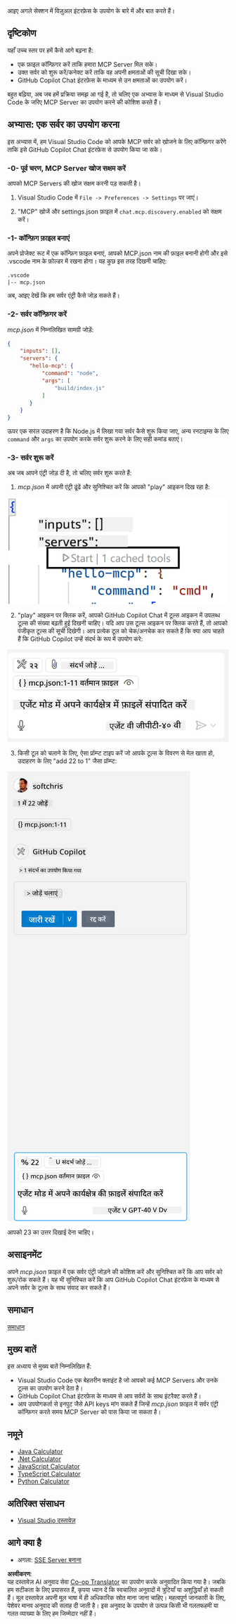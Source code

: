 <!--
CO_OP_TRANSLATOR_METADATA:
{
  "original_hash": "54e9ffc5dba01afcb8880a9949fd1881",
  "translation_date": "2025-07-04T16:25:30+00:00",
  "source_file": "03-GettingStarted/04-vscode/README.md",
  "language_code": "hi"
}
-->
आइए अगले सेक्शन में विज़ुअल इंटरफ़ेस के उपयोग के बारे में और बात करते हैं।

## दृष्टिकोण

यहाँ उच्च स्तर पर हमें कैसे आगे बढ़ना है:

- एक फ़ाइल कॉन्फ़िगर करें ताकि हमारा MCP Server मिल सके।
- उक्त सर्वर को शुरू करें/कनेक्ट करें ताकि वह अपनी क्षमताओं की सूची दिखा सके।
- GitHub Copilot Chat इंटरफ़ेस के माध्यम से उन क्षमताओं का उपयोग करें।

बहुत बढ़िया, अब जब हमें प्रक्रिया समझ आ गई है, तो चलिए एक अभ्यास के माध्यम से Visual Studio Code के जरिए MCP Server का उपयोग करने की कोशिश करते हैं।

## अभ्यास: एक सर्वर का उपयोग करना

इस अभ्यास में, हम Visual Studio Code को आपके MCP सर्वर को खोजने के लिए कॉन्फ़िगर करेंगे ताकि इसे GitHub Copilot Chat इंटरफ़ेस से उपयोग किया जा सके।

### -0- पूर्व चरण, MCP Server खोज सक्षम करें

आपको MCP Servers की खोज सक्षम करनी पड़ सकती है।

1. Visual Studio Code में `File -> Preferences -> Settings` पर जाएं।

2. "MCP" खोजें और settings.json फ़ाइल में `chat.mcp.discovery.enabled` को सक्षम करें।

### -1- कॉन्फ़िग फ़ाइल बनाएं

अपने प्रोजेक्ट रूट में एक कॉन्फ़िग फ़ाइल बनाएं, आपको MCP.json नाम की फ़ाइल बनानी होगी और इसे .vscode नाम के फ़ोल्डर में रखना होगा। यह कुछ इस तरह दिखनी चाहिए:

```text
.vscode
|-- mcp.json
```

अब, आइए देखें कि हम सर्वर एंट्री कैसे जोड़ सकते हैं।

### -2- सर्वर कॉन्फ़िगर करें

*mcp.json* में निम्नलिखित सामग्री जोड़ें:

```json
{
    "inputs": [],
    "servers": {
       "hello-mcp": {
           "command": "node",
           "args": [
               "build/index.js"
           ]
       }
    }
}
```

ऊपर एक सरल उदाहरण है कि Node.js में लिखा गया सर्वर कैसे शुरू किया जाए, अन्य रनटाइम्स के लिए `command` और `args` का उपयोग करके सर्वर शुरू करने के लिए सही कमांड बताएं।

### -3- सर्वर शुरू करें

अब जब आपने एंट्री जोड़ दी है, तो चलिए सर्वर शुरू करते हैं:

1. *mcp.json* में अपनी एंट्री ढूंढें और सुनिश्चित करें कि आपको "play" आइकन दिख रहा है:

  ![Visual Studio Code में सर्वर शुरू करना](../../../../translated_images/vscode-start-server.8e3c986612e3555de47e5b1e37b2f3020457eeb6a206568570fd74a17e3796ad.hi.png)  

2. "play" आइकन पर क्लिक करें, आपको GitHub Copilot Chat में टूल्स आइकन में उपलब्ध टूल्स की संख्या बढ़ती हुई दिखनी चाहिए। यदि आप उस टूल्स आइकन पर क्लिक करते हैं, तो आपको पंजीकृत टूल्स की सूची दिखेगी। आप प्रत्येक टूल को चेक/अनचेक कर सकते हैं कि क्या आप चाहते हैं कि GitHub Copilot उन्हें संदर्भ के रूप में उपयोग करे:

  ![Visual Studio Code में टूल्स](../../../../translated_images/vscode-tool.0b3bbea2fb7d8c26ddf573cad15ef654e55302a323267d8ee6bd742fe7df7fed.hi.png)

3. किसी टूल को चलाने के लिए, ऐसा प्रॉम्प्ट टाइप करें जो आपके टूल्स के विवरण से मेल खाता हो, उदाहरण के लिए "add 22 to 1" जैसा प्रॉम्प्ट:

  ![GitHub Copilot से टूल चलाना](../../../../translated_images/vscode-agent.d5a0e0b897331060518fe3f13907677ef52b879db98c64d68a38338608f3751e.hi.png)

  आपको 23 का उत्तर दिखाई देना चाहिए।

## असाइनमेंट

अपने *mcp.json* फ़ाइल में एक सर्वर एंट्री जोड़ने की कोशिश करें और सुनिश्चित करें कि आप सर्वर को शुरू/रोक सकते हैं। यह भी सुनिश्चित करें कि आप GitHub Copilot Chat इंटरफ़ेस के माध्यम से अपने सर्वर के टूल्स के साथ संवाद कर सकते हैं।

## समाधान

[समाधान](./solution/README.md)

## मुख्य बातें

इस अध्याय से मुख्य बातें निम्नलिखित हैं:

- Visual Studio Code एक बेहतरीन क्लाइंट है जो आपको कई MCP Servers और उनके टूल्स का उपयोग करने देता है।
- GitHub Copilot Chat इंटरफ़ेस के माध्यम से आप सर्वरों के साथ इंटरैक्ट करते हैं।
- आप उपयोगकर्ता से इनपुट जैसे API keys मांग सकते हैं जिन्हें *mcp.json* फ़ाइल में सर्वर एंट्री कॉन्फ़िगर करते समय MCP Server को पास किया जा सकता है।

## नमूने

- [Java Calculator](../samples/java/calculator/README.md)
- [.Net Calculator](../../../../03-GettingStarted/samples/csharp)
- [JavaScript Calculator](../samples/javascript/README.md)
- [TypeScript Calculator](../samples/typescript/README.md)
- [Python Calculator](../../../../03-GettingStarted/samples/python)

## अतिरिक्त संसाधन

- [Visual Studio दस्तावेज़](https://code.visualstudio.com/docs/copilot/chat/mcp-servers)

## आगे क्या है

- अगला: [SSE Server बनाना](../05-sse-server/README.md)

**अस्वीकरण**:  
यह दस्तावेज़ AI अनुवाद सेवा [Co-op Translator](https://github.com/Azure/co-op-translator) का उपयोग करके अनुवादित किया गया है। जबकि हम सटीकता के लिए प्रयासरत हैं, कृपया ध्यान दें कि स्वचालित अनुवादों में त्रुटियाँ या अशुद्धियाँ हो सकती हैं। मूल दस्तावेज़ अपनी मूल भाषा में ही अधिकारिक स्रोत माना जाना चाहिए। महत्वपूर्ण जानकारी के लिए, पेशेवर मानव अनुवाद की सलाह दी जाती है। इस अनुवाद के उपयोग से उत्पन्न किसी भी गलतफहमी या गलत व्याख्या के लिए हम जिम्मेदार नहीं हैं।